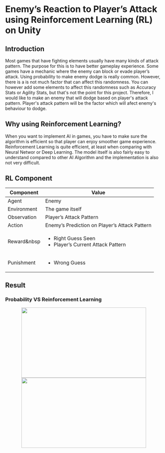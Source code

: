 # Enemy’s Reaction to Player’s Attack using Reinforcement Learning (RL) on Unity

## Introduction
Most games that have fighting elements usually have many kinds of attack pattern. The purpose for this is to have better gameplay experience. Some games have a mechanic where the enemy can block or evade player’s attack.
Using probability to make enemy dodge is really common. However, there is a is not much factor that can affect this randomness. You can however add some elements to affect this randomness such as Accuracy Stats or Agility Stats, but that's not the point for this project. Therefore, I would like to make an enemy that will dodge based on player's attack pattern. Player's attack pattern will be the factor which will afect enemy's behaviour to dodge.

## Why using Reinforcement Learning?
When you want to implement AI in games, you have to make sure the algorithm is efficient so that player can enjoy smoother game experience. Reinforcement Learning is quite efficient, at least when comparing with Neural Networ or Deep Learning. The model itself is also fairly easy to understand compared to other AI Algorithm and the implementation is also not very difficult.

## RL Component
| Component | Value |
| ------------- | ------------- |
| Agent | Enemy |
| Environment | The game itself |
| Observation | Player’s Attack Pattern |
| Action | Enemy’s Prediction on Player’s Attack Pattern |
| Reward&nbsp | <ul><li>Right Guess Seen</li><li>Player’s Current Attack Pattern</li></ul> |
| Punishment | <ul><li>Wrong Guess</li></ul> |

## Result
### Probability VS Reinforcement Learning
<p align="center">
  <img src="https://user-images.githubusercontent.com/55189926/183035363-bce456f8-fb01-4121-9ea2-7be428e3334e.gif" width="400" height="225"/>
  <img src="https://user-images.githubusercontent.com/55189926/183035378-4975ea12-a976-485f-8bcd-8a1e8f8e0069.gif" width="400" height="225"/>
</p>

